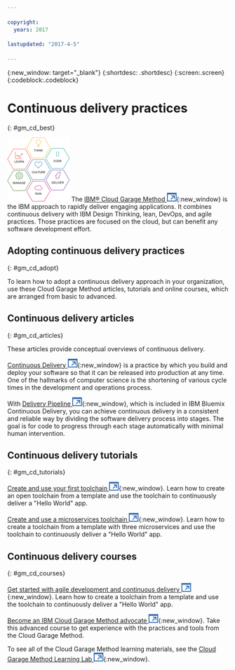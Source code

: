 ```yaml
---

copyright:
  years: 2017

lastupdated: "2017-4-5"

---
```

<!-- Copyright info at top of file: REQUIRED
    The copyright info is YAML content that must occur at the top of the MD file, before attributes are listed.
    It must be surrounded by 3 dashes.
    The value "years" can contain just one year or a two years separated by a comma. (years: 2014, 2016)
    Indentation as per the previous template must be preserved.
-->

{:new_window: target="_blank"}
{:shortdesc: .shortdesc}
{:screen:.screen}
{:codeblock:.codeblock}

# Continuous delivery practices
{: #gm_cd_best}

![Garage Method phases](images/garage_method_phases.png)  The [IBM&reg; Cloud Garage Method ![External link icon](../../icons/launch-glyph.svg "External link icon")](https://www.ibm.com/devops/method){:new_window} is the IBM approach to rapidly deliver engaging applications. It combines continuous delivery with IBM Design Thinking, lean, DevOps, and agile practices. Those practices are focused on the cloud, but can benefit any software development effort.


## Adopting continuous delivery practices
{: #gm_cd_adopt}

To learn how to adopt a continuous delivery approach in your organization, use these Cloud Garage Method articles, tutorials and online courses, which are arranged from basic to advanced.

## Continuous delivery articles
{: #gm_cd_articles}

These articles provide conceptual overviews of continuous delivery.

[Continuous Delivery ![External link icon](../../icons/launch-glyph.svg "External link icon")](https://www.ibm.com/devops/method/content/deliver/tool_continuous_delivery/){:new_window} is a practice by which you build and deploy your software so that it can be released into production at any time. One of the hallmarks of computer science is the shortening of various cycle times in the development and operations process.

With [Delivery Pipeline ![External link icon](../../icons/launch-glyph.svg "External link icon")](https://www.ibm.com/devops/method/content/deliver/tool_delivery_pipeline/){:new_window}, which is included in IBM Bluemix Continuous Delivery, you can achieve continuous delivery in a consistent and reliable way by dividing the software delivery process into stages. The goal is for code to progress through each stage automatically with minimal human intervention.

## Continuous delivery tutorials
{: #gm_cd_tutorials}

[Create and use your first toolchain ![External link icon](../../icons/launch-glyph.svg "External link icon")](https://www.ibm.com/devops/method/tutorials/tutorial_toolchain_flow){:new_window}. Learn how to create an open toolchain from a template and use the toolchain to continuously deliver a "Hello World" app.

[Create and use a microservices toolchain ![External link icon](../../icons/launch-glyph.svg "External link icon")](https://www.ibm.com/devops/method/tutorials/tutorial_toolchain_microservices){:new_window}. Learn how to create a toolchain from a template with three microservices and use the toolchain to continuously deliver a "Hello World" app.

## Continuous delivery courses
{: #gm_cd_courses}

[Get started with agile development and continuous delivery ![External link icon](../../icons/launch-glyph.svg "External link icon")](https://www.ibm.com/devops/method/content/course/get_started_agile_cd){:new_window}. Learn how to create a toolchain from a template and use the toolchain to continuously deliver a "Hello World" app.

[Become an IBM Cloud Garage Method advocate ![External link icon](../../icons/launch-glyph.svg "External link icon")](https://www.ibm.com/devops/method/content/course/gm_advocate){:new_window}. Take this advanced course to get experience with the practices and tools from the Cloud Garage Method.

To see all of the Cloud Garage Method learning materials, see the [Cloud Garage Method Learning Lab ![External link icon](../../icons/launch-glyph.svg "External link icon")](https://www.ibm.com/devops/method/category/courses){:new_window}.
